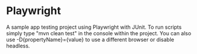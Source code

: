 # Playwright
A sample app testing project using Playwright with JUnit. To run scripts simply type "mvn clean test" in the console within the project. You can also use -D{propertyName}={value} to use a different browser or disable headless.
